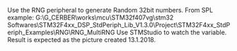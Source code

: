Use the RNG peripheral to generate Random 32bit numbers. From SPL example:
G:\G_CERBER\works\mcu\STM32f407vg\stm32 Softwares\STM32F4xx_DSP_StdPeriph_Lib_V1.3.0\Project\STM32F4xx_StdPeriph_Examples\RNG\RNG_MultiRNG
Use STMStudio to watch the variable. Result is expected as the picture
created 13.1.2018.
